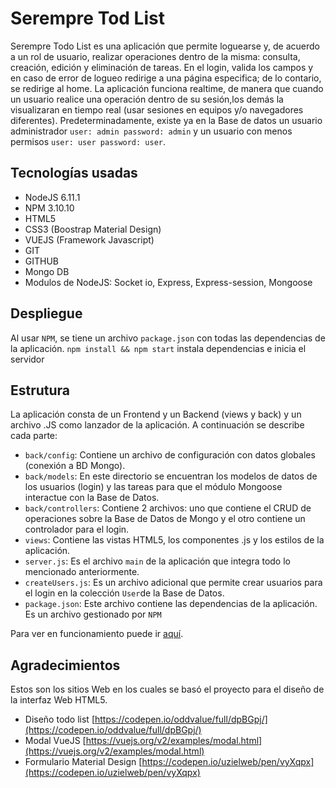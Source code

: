 # Serempre Tod List
Serempre Todo List es una aplicación que permite loguearse y, de acuerdo a un rol de usuario, realizar operaciones dentro de la misma: consulta, creación, edición y eliminación de tareas. En el login, valida los campos y en caso de error de logueo redirige a una página especifica; de lo contario, se redirige al home. La aplicación funciona realtime, de manera que cuando un usuario realice una operación dentro de su sesión,los demás la visualizaran en tiempo real (usar sesiones en equipos y/o navegadores diferentes). Predeterminadamente, existe ya en la Base de datos un usuario administrador `user: admin password: admin` y un usuario con menos permisos `user: user password: user`.

## Tecnologías usadas

* NodeJS 6.11.1
* NPM 3.10.10
* HTML5
* CSS3 (Boostrap Material Design)
* VUEJS (Framework Javascript)
* GIT
* GITHUB
* Mongo DB
* Modulos de NodeJS: Socket io, Express, Express-session, Mongoose

## Despliegue
Al usar `NPM`, se tiene un archivo `package.json` con todas las dependencias de la aplicación. `npm install && npm start` instala dependencias e inicia el servidor

## Estrutura
La aplicación consta de un Frontend y un Backend (views y back) y un archivo .JS como lanzador de la aplicación. A continuación se describe cada parte:
* `back/config`: Contiene un archivo de configuración con datos globales (conexión a BD Mongo).
* `back/models`: En este directorio se encuentran los modelos de datos de los usuarios (login) y las tareas para que el módulo Mongoose interactue con la Base de Datos.
* `back/controllers`: Contiene 2 archivos: uno que contiene el CRUD de operaciones sobre la Base de Datos de Mongo y el otro contiene un controlador para el login.
* `views`: Contiene las vistas HTML5, los componentes .js y los estilos de la aplicación.
* `server.js`: Es el archivo `main` de la aplicación que integra todo lo mencionado anteriormente.
* `createUsers.js`: Es un archivo adicional que permite crear usuarios para el login en la colección `User`de la Base de Datos. 
* `package.json`: Este archivo contiene las dependencias de la aplicación. Es un archivo gestionado por `NPM`

Para ver en funcionamiento puede ir [aquí](https://frontalmundo.herokuapp.com/).

## Agradecimientos

Estos son los sitios Web en los cuales se basó el proyecto para el diseño de la interfaz Web HTML5.

* Diseño todo list [https://codepen.io/oddvalue/full/dpBGpj/](https://codepen.io/oddvalue/full/dpBGpj/)
* Modal VueJS [https://vuejs.org/v2/examples/modal.html](https://vuejs.org/v2/examples/modal.html)
* Formulario Material Design [https://codepen.io/uzielweb/pen/vyXqpx](https://codepen.io/uzielweb/pen/vyXqpx)